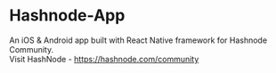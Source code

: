 # Hashnode-App

An iOS &amp; Android app built with React Native framework for Hashnode Community.  
Visit HashNode - <https://hashnode.com/community>
